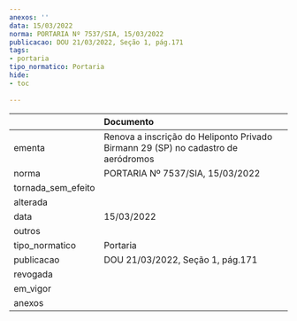 ```yaml
---
anexos: ''
data: 15/03/2022
norma: PORTARIA Nº 7537/SIA, 15/03/2022
publicacao: DOU 21/03/2022, Seção 1, pág.171
tags:
- portaria
tipo_normatico: Portaria
hide: 
- toc 
 
---
```


|                    | Documento                                                                         |
|:-------------------|:----------------------------------------------------------------------------------|
| ementa             | Renova a inscrição do Heliponto Privado Birmann 29 (SP) no cadastro de aeródromos |
| norma              | PORTARIA Nº 7537/SIA, 15/03/2022                                                  |
| tornada_sem_efeito |                                                                                   |
| alterada           |                                                                                   |
| data               | 15/03/2022                                                                        |
| outros             |                                                                                   |
| tipo_normatico     | Portaria                                                                          |
| publicacao         | DOU 21/03/2022, Seção 1, pág.171                                                  |
| revogada           |                                                                                   |
| em_vigor           |                                                                                   |
| anexos             |                                                                                   |